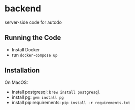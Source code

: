 # backend
server-side code for autodo

## Running the Code  

- Install Docker
- run `docker-compose up`

## Installation

On MacOS:

- install postgresql: `brew install postgresql`
- install pg: `gem install pg`
- install pip requirements: `pip install -r requirements.txt`
